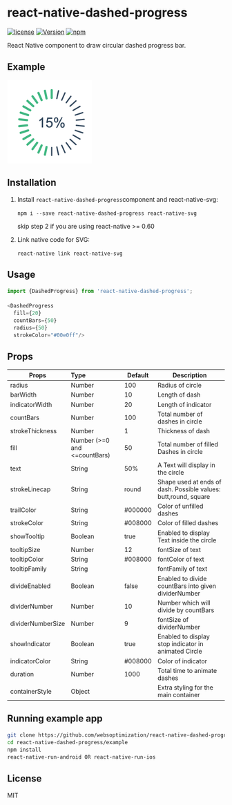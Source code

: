 # react-native-dashed-progress
[![license](https://img.shields.io/github/license/mashape/apistatus.svg)]()
[![Version](https://img.shields.io/npm/v/react-native-dashed-progress.svg)](https://www.npmjs.com/package/react-native-dashed-progress)
[![npm](https://img.shields.io/npm/dt/react-native-dashed-progress.svg)](https://www.npmjs.com/package/react-native-dashed-progress)


React Native component to draw circular dashed progress bar.

## Example

![image](screenshot.gif)

## Installation

1. Install `react-native-dashed-progress`component and react-native-svg:

    `npm i --save react-native-dashed-progress react-native-svg`
    
    skip step 2 if you are using react-native >= 0.60

2. Link native code for SVG:

    `react-native link react-native-svg`

## Usage
```js
import {DashedProgress} from 'react-native-dashed-progress';

<DashedProgress
  fill={20} 
  countBars={50} 
  radius={50}
  strokeColor="#00e0ff"/>
```

## Props

| Props            | Type                        | Default   | Description                                     |
| ---------------- | :-------------------------- | --------- |------------------------------------------------ |
| radius           | Number                      | 100       | Radius of circle
| barWidth         | Number                      | 10        | Length of dash
| indicatorWidth   | Number                      | 20        | Length of indicator
| countBars        | Number                      | 100       | Total number of dashes in circle
| strokeThickness  | Number                      | 1         | Thickness of dash
| fill             | Number (>=0 and <=countBars)| 50        | Total number of filled Dashes in circle
| text             | String                      | 50%       | A Text will display in the circle
| strokeLinecap    | String                      | round     | Shape used at ends of dash. Possible values: butt,round, square                                                           
| trailColor       | String                      | #000000   | Color of unfilled dashes
| strokeColor      | String                      | #008000   | Color of filled dashes
| showTooltip      | Boolean                     | true      | Enabled to display Text inside the circle
| tooltipSize      | Number                      | 12        | fontSize of text
| tooltipColor     | String                      | #008000   | fontColor of text
| tooltipFamily    | String                      |           | fontFamily of text
| divideEnabled    | Boolean                     | false     | Enabled to divide countBars into given dividerNumber
| dividerNumber    | Number                      | 10        | Number which will divide by countBars
| dividerNumberSize| Number                      | 9         | fontSize of dividerNumber
| showIndicator    | Boolean                     | true      | Enabled to display stop indicator in animated Circle
| indicatorColor   | String                      | #008000   | Color of indicator
| duration         | Number                      | 1000      | Total time to animate dashes
| containerStyle   | Object                      |           | Extra styling for the main container


## Running example app

```sh
git clone https://github.com/websoptimization/react-native-dashed-progress.git
cd react-native-dashed-progress/example
npm install
react-native-run-android OR react-native-run-ios
```

## License

MIT

